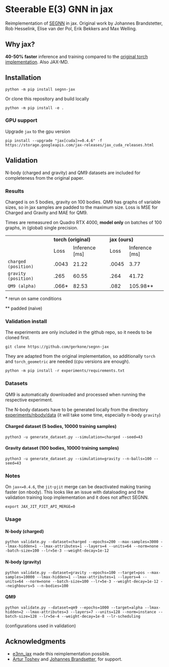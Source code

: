 # Steerable E(3) GNN in jax
Reimplementation of [SEGNN](https://arxiv.org/abs/2110.02905) in jax. Original work by Johannes Brandstetter, Rob Hesselink, Elise van der Pol, Erik Bekkers and Max Welling.

## Why jax?
**40-50% faster** inference and training compared to the [original torch implementation](https://github.com/RobDHess/Steerable-E3-GNN). Also JAX-MD.

## Installation
```
python -m pip install segnn-jax
```

Or clone this repository and build locally
```
python -m pip install -e .
```

### GPU support
Upgrade `jax` to the gpu version
```
pip install --upgrade "jax[cuda]>=0.4.6" -f https://storage.googleapis.com/jax-releases/jax_cuda_releases.html
```

## Validation
N-body (charged and gravity) and QM9 datasets are included for completeness from the original paper.

### Results
Charged is on 5 bodies, gravity on 100 bodies. QM9 has graphs of variable sizes, so in jax samples are padded to the maximum size. Loss is MSE for Charged and Gravity and MAE for QM9.

Times are remeasured on Quadro RTX 4000, __model only__ on batches of 100 graphs, in (global) single precision.

<table>
  <tr>
    <td></td>
    <td colspan="2"><b>torch (original)</b></td>
    <td colspan="2"><b>jax (ours)</b></td>
  </tr>
  <tr>
    <td></td>
    <td>Loss</td>
    <td>Inference [ms]</td>
    <td>Loss</td>
    <td>Inference [ms]</td>
  </tr>
  <tr>
    <td> <code>charged (position)</code> </td>
    <td>.0043</td>
    <td>21.22</td>
    <td>.0045</td>
    <td>3.77</td>
  </tr>
  <tr>
    <td><code>gravity (position)</code> </td>
    <td>.265</td>
    <td>60.55</td>
    <td>.264</td>
    <td>41.72</td>
  </tr>
  <tr>
    <td> <code>QM9 (alpha)</code> </td>
    <td>.066*</td>
    <td>82.53</td>
    <td>.082</td>
    <td>105.98**</td>
  </tr>
</table>
* rerun on same conditions

** padded (naive)

### Validation install

The experiments are only included in the github repo, so it needs to be cloned first.
```
git clone https://github.com/gerkone/segnn-jax
```

They are adapted from the original implementation, so additionally `torch` and `torch_geometric` are needed (cpu versions are enough).
```
python -m pip install -r experiments/requirements.txt
```

### Datasets
QM9 is automatically downloaded and processed when running the respective experiment.

The N-body datasets have to be generated locally from the directory [experiments/nbody/data](experiments/nbody/data) (it will take some time, especially n-body `gravity`)
#### Charged dataset (5 bodies, 10000 training samples)
```
python3 -u generate_dataset.py --simulation=charged --seed=43
```
#### Gravity dataset (100 bodies, 10000 training samples)
```
python3 -u generate_dataset.py --simulation=gravity --n-balls=100 --seed=43
```

### Notes
On `jax<=0.4.6`, the `jit`-`pjit` merge can be deactivated making traning faster (on nbody). This looks like an issue with dataloading and the validation training loop implementation and it does not affect SEGNN.
```
export JAX_JIT_PJIT_API_MERGE=0
```

### Usage
#### N-body (charged)
```
python validate.py --dataset=charged --epochs=200 --max-samples=3000 --lmax-hidden=1 --lmax-attributes=1 --layers=4 --units=64 --norm=none --batch-size=100 --lr=5e-3 --weight-decay=1e-12
```

#### N-body (gravity)
```
python validate.py --dataset=gravity --epochs=100 --target=pos --max-samples=10000 --lmax-hidden=1 --lmax-attributes=1 --layers=4 --units=64 --norm=none --batch-size=100 --lr=5e-3 --weight-decay=1e-12 --neighbours=5 --n-bodies=100
```

#### QM9
```
python validate.py --dataset=qm9 --epochs=1000 --target=alpha --lmax-hidden=2 --lmax-attributes=3 --layers=7 --units=128 --norm=instance --batch-size=128 --lr=5e-4 --weight-decay=1e-8 --lr-scheduling
```

(configurations used in validation)



## Acknowledgments
- [e3nn_jax](https://github.com/e3nn/e3nn-jax) made this reimplementation possible.
- [Artur Toshev](https://github.com/arturtoshev) and [Johannes Brandsetter](https://github.com/brandstetter-johannes), for support.
